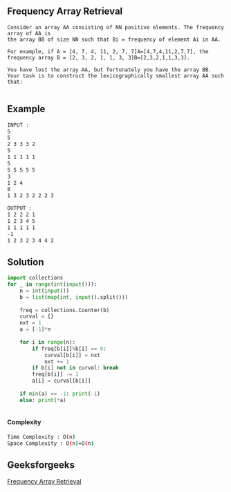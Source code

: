 ## Frequency Array Retrieval
```
Consider an array AA consisting of NN positive elements. The frequency array of AA is 
the array BB of size NN such that Bi = frequency of element Ai in AA.

For example, if A = [4, 7, 4, 11, 2, 7, 7]A=[4,7,4,11,2,7,7], the frequency array B = [2, 3, 2, 1, 1, 3, 3]B=[2,3,2,1,1,3,3].

You have lost the array AA, but fortunately you have the array BB.
Your task is to construct the lexicographically smallest array AA such that:


```


## Example 
```bash
INPUT :
5
5
2 3 3 3 2
5
1 1 1 1 1
5
5 5 5 5 5
3
1 2 4
8
1 3 2 3 2 2 2 3

OUTPUT :
1 2 2 2 1
1 2 3 4 5
1 1 1 1 1
-1
1 2 3 2 3 4 4 2


```

## Solution 
```python
import collections
for _ in range(int(input())):
	n = int(input())
	b = list(map(int, input().split()))
  
	freq = collections.Counter(b)
	curval = {}
	nxt = 1
	a = [-1]*n
  
	for i in range(n):
		if freq[b[i]]%b[i] == 0:
			curval[b[i]] = nxt
			nxt += 1
		if b[i] not in curval: break
		freq[b[i]] -= 1
		a[i] = curval[b[i]]
    
	if min(a) == -1: print(-1)
	else: print(*a)
        
```
#### Complexity
```bash
Time Complexity : O(n)
Space Complexity : O(n)+O(n) 
```

## Geeksforgeeks
[Frequency Array Retrieval](https://www.codechef.com/START70D?order=desc&sortBy=successful_submissions)
